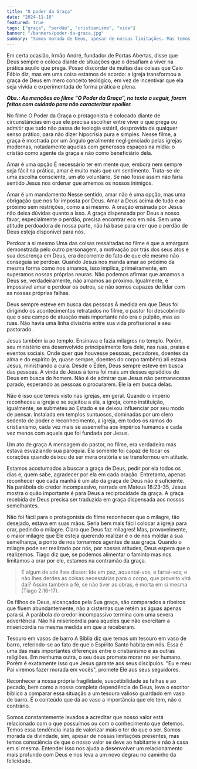 ```yaml
---
title: "O poder da Graça"
date: "2024-11-10"
featured: true
tags: ["graça", "perdão", "cristianismo", "vida"]
banner: "/banners/poder-da-graca.jpg"
summary: "Somos morada de Deus, apesar de nossas limitações. Mas temos consciência de que o valor da casa se deve ao habitante."
---
```


Em certa ocasião, Irmão André, fundador de Portas Abertas, disse que Deus sempre o coloca diante de situações que o desafiam a viver na prática aquilo que prega. Posso discordar de muitas das coisas que Caio Fábio diz, mas em uma coisa estamos de acordo: a igreja transformou a graça de Deus em mero conceito teológico, em vez de incentivar que ela seja vivida e experimentada de forma prática e plena.

***Obs.: As menções ao filme "O Poder da Graça", no texto a seguir, foram feitas com cuidado para não caracterizar spoiller.***

No filme O Poder da Graça o protagonista é colocado diante de circunstâncias em que ele precisa escolher entre viver o que prega ou admitir que tudo não passa de teologia estéril, desprovida de qualquer senso prático, para não dizer hipocrisia pura e simples. Nesse filme, a graça é mostrada por um ângulo geralmente negligenciado pelas igrejas modernas, notadamente aquelas com generosos espaços na mídia: o cristão como agente da graça e não como beneficiário dela.

Amar é uma opção
É necessário ter em mente que, embora nem sempre seja fácil na prática, amar é muito mais que um sentimento. Trata-se de uma escolha consciente, um ato voluntário. Se não fosse assim não faria sentido Jesus nos ordenar que amemos os nossos inimigos.

Amar é um mandamento
Nesse sentido, amar não é uma opção, mas uma obrigação que nos foi imposta por Deus. Amar a Deus acima de tudo e ao próximo sem restrições, como a si mesmo. A oração ensinada por Jesus não deixa dúvidas quanto a isso. A graça dispensada por Deus a nosso favor, especialmente o perdão, precisa encontrar eco em nós. Sem uma atitude perdoadora de nossa parte, não há base para crer que o perdão de Deus esteja disponível para nós.

Perdoar a si mesmo
Uma das coisas ressaltadas no filme é que a amargura demonstrada pelo outro personagem, a motivação por trás dos seus atos e sua descrença em Deus, era decorrente do fato de que ele mesmo não conseguia se perdoar. Quando Jesus nos manda amar ao próximo da mesma forma como nos amamos, isso implica, primeiramente, em superamos nossas próprias neuras. Não podemos afirmar que amamos a Deus se, verdadeiramente, não amamos ao próximo. Igualmente, é impossível amar e perdoar os outros, se não somos capazes de lidar com as nossas próprias falhas.

Deus sempre esteve em busca das pessoas
À medida em que Deus foi dirigindo os acontecimentos retratados no filme, o pastor foi descobrindo que o seu campo de atuação mais importante não era o púlpito, mas as ruas. Não havia uma linha divisória entre sua vida profissional e seu pastorado.

Jesus também ia ao templo. Ensinava e fazia milagres no templo. Porém, seu ministério era desenvolvido principalmente fora dele, nas ruas, praias e eventos sociais. Onde quer que houvesse pessoas, pecadores, doentes da alma e do espírito (e, quase sempre, doentes do corpo também) ali estava Jesus, ministrando a cura. Desde o Éden, Deus sempre esteve em busca das pessoas. A vinda de Jesus à terra foi mais um desses episódios de Deus em busca do homem. Não é de admirar que Jesus não permanecesse parado, esperando as pessoas o procurarem. Ele ia em busca delas.

Não é isso que temos visto nas igrejas, em geral. Quando o império reconheceu a igreja e se sujeitou a ela, a igreja, como instituição, igualmente, se submeteu ao Estado e se deixou influenciar por seu modo de pensar. Instalada em templos suntuosos, dominadas por um clero sedento de poder e reconhecimento, a igreja, em todos os ramos do cristianismo, cada vez mais se assemelha aos impérios humanos e cada vez menos com aquela que foi fundada por Jesus.

Um ato de graça
A mensagem do pastor, no filme, era verdadeira mas estava esvaziando sua paróquia. Ela somente foi capaz de tocar os corações quando deixou de ser mera oratória e se transformou em atitude.

Estamos acostumados a buscar a graça de Deus, pedir por ela todos os dias e, quem sabe, agradecer por ela em cada oração. Entretanto, apenas reconhecer que cada manhã é um ato da graça de Deus não é suficiente. Na parábola do credor incompassivo, narrada em Mateus 18:23-35, Jesus mostra o quão importante é para Deus a reciprocidade da graça. A graça recebida de Deus precisa ser traduzida em graça dispensada aos nossos semelhantes.

Não foi fácil para o protagonista do filme reconhecer que o milagre, tão desejado, estava em suas mãos. Seria bem mais fácil colocar a igreja para orar, pedindo o milagre. Claro que Deus faz milagres! Mas, provavelmente, o maior milagre que Ele esteja querendo realizar é o de nos moldar à sua semelhança, a ponto de nos tornarmos agentes de sua graça. Quando o milagre pode ser realizado por nós, por nossas atitudes, Deus espera que o realizemos. Tiago diz que, se podemos alimentar o faminto mas nos limitamos a orar por ele, estamos na contramão da graça.

> E algum de vós lhes disser: Ide em paz, aquentai-vos, e fartai-vos; e nào lhes derdes as coisas necessárias para o corpo, que proveito virá daí? Assim também a fé, se não tiver as obras, é morta em si mesma (Tiago 2:16-17).

Os filhos de Deus, alcançados pela Sua graça, são comparados a ribeiros que fluem abundantemente, não a cisternas que retém as águas apenas para si. A parábola do credor incompassivo termina com uma severa advertência. Não há misericórdia para aqueles que não exercitam a misericórdia na mesma medida em que a receberam.

Tesouro em vasos de barro
A Bíblia diz que temos um tesouro em vaso de barro, referindo-se ao fato de que o Espírito Santo habita em nós. Essa é uma das mais importantes diferenças entre o cristianismo e as outras religiões. Em nenhuma outra, o seu deus promete morar no ser humano. Porém é exatamente isso que Jesus garante aos seus discípulos. "Eu e meu Pai viremos fazer morada em vocês", promete Ele aos seus seguidores.

Reconhecer a nossa própria fragilidade, suscetibilidade às falhas e ao pecado, bem como a nossa completa dependência de Deus, leva o escritor bíblico a comparar essa situação a um tesouro valioso guardado em vaso de barro. É o conteúdo que dá ao vaso a importância que ele tem, não o contrário.

Somos constantemente levados a acreditar que nosso valor está relacionado com o que possuímos ou com o conhecimento que detemos. Temos essa tendência inata de valorizar mais o ter do que o ser. Somos morada da divindade, sim, apesar de nossas limitações presentes, mas temos consciência de que o nosso valor se deve ao habitante e não à casa em si mesma. Entender isso nos  ajuda a desenvolver um relacionamento mais profundo com Deus e nos leva a um novo degrau no caminho da felicidade.

